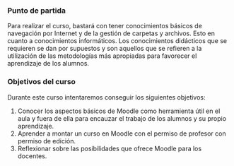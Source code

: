 
### Punto de partida

Para realizar el curso, bastará con tener conocimientos básicos de navegación por Internet y de la gestión de carpetas y archivos. Esto en cuanto a conocimientos informáticos. Los conocimientos didácticos que se requieren se dan por supuestos y son aquellos que se refieren a la utilización de las metodologías más apropiadas para favorecer el aprendizaje de los alumnos.

### Objetivos del curso

Durante este curso intentaremos conseguir los siguientes objetivos:

1. Conocer los aspectos básicos de Moodle como herramienta útil en el aula y fuera de ella para encauzar el trabajo de los alumnos y su propio aprendizaje.
2. Aprender a montar un curso en Moodle con el permiso de profesor con permiso de edición.
3. Reflexionar sobre las posibilidades que ofrece Moodle para los docentes.